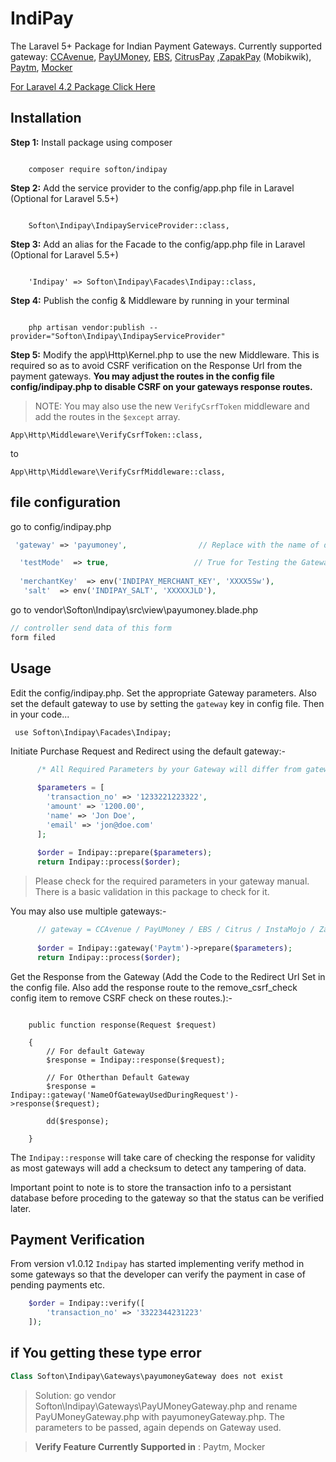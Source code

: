 # IndiPay
The Laravel 5+ Package for Indian Payment Gateways. Currently supported gateway: <a href="http://www.ccavenue.com/">CCAvenue</a>, <a href="https://www.payumoney.com/">PayUMoney</a>, <a href="https://www.ebs.in">EBS</a>, <a href="http://www.citruspay.com/">CitrusPay</a> ,<a href="https://pay.mobikwik.com/">ZapakPay</a> (Mobikwik), <a href="https://dashboard.paytm.com/">Paytm</a>, <a href="http://mocker.in">Mocker</a>

<a href="https://github.com/softon/indipay/tree/laravel4">For Laravel 4.2 Package Click Here</a>

<h2>Installation</h2>
<b>Step 1:</b> Install package using composer
<pre><code>
    composer require softon/indipay
</pre></code>

<b>Step 2:</b> Add the service provider to the config/app.php file in Laravel (Optional for Laravel 5.5+)
<pre><code>
    Softon\Indipay\IndipayServiceProvider::class,
</pre></code>

<b>Step 3:</b> Add an alias for the Facade to the config/app.php file in Laravel (Optional for Laravel 5.5+)
<pre><code>
    'Indipay' => Softon\Indipay\Facades\Indipay::class,
</pre></code>

<b>Step 4:</b> Publish the config & Middleware by running in your terminal
<pre><code>
    php artisan vendor:publish --provider="Softon\Indipay\IndipayServiceProvider" 
</pre></code>

<b>Step 5:</b> Modify the app\Http\Kernel.php to use the new Middleware. 
This is required so as to avoid CSRF verification on the Response Url from the payment gateways.
<b>You may adjust the routes in the config file config/indipay.php to disable CSRF on your gateways response routes.</b>

> NOTE: You may also use the new `VerifyCsrfToken` middleware and add the routes in the `$except` array.

<pre><code>App\Http\Middleware\VerifyCsrfToken::class,</code></pre>
to
<pre><code>App\Http\Middleware\VerifyCsrfMiddleware::class,</code></pre>

## file configuration 
go to config/indipay.php
```php 
 'gateway' => 'payumoney',                // Replace with the name of default gateway you want to use

  'testMode'  => true,                   // True for Testing the Gateway [For production false]
  
  'merchantKey'  => env('INDIPAY_MERCHANT_KEY', 'XXXX5Sw'),
   'salt'  => env('INDIPAY_SALT', 'XXXXXJLD'),
```
go to vendor\Softon\Indipay\src\view\payumoney.blade.php
```php 
// controller send data of this form 
form filed
````

<h2>Usage</h2>

Edit the config/indipay.php. Set the appropriate Gateway parameters. Also set the default gateway to use by setting the `gateway` key in config file. Then in your code... <br>
<pre><code> use Softon\Indipay\Facades\Indipay;  </code></pre>
Initiate Purchase Request and Redirect using the default gateway:-
```php 
      /* All Required Parameters by your Gateway will differ from gateway to gateway refer the gate manual */
      
      $parameters = [
        'transaction_no' => '1233221223322',
        'amount' => '1200.00',
        'name' => 'Jon Doe',
        'email' => 'jon@doe.com'
      ];
      
      $order = Indipay::prepare($parameters);
      return Indipay::process($order);
```
> Please check for the required parameters in your gateway manual. There is a basic validation in this package to check for it.

You may also use multiple gateways:-
```php 
      // gateway = CCAvenue / PayUMoney / EBS / Citrus / InstaMojo / ZapakPay / Paytm / Mocker
      
      $order = Indipay::gateway('Paytm')->prepare($parameters);
      return Indipay::process($order);
```
Get the Response from the Gateway (Add the Code to the Redirect Url Set in the config file. 
Also add the response route to the remove_csrf_check config item to remove CSRF check on these routes.):-
<pre><code> 
    public function response(Request $request)
    
    {
        // For default Gateway
        $response = Indipay::response($request);
        
        // For Otherthan Default Gateway
        $response = Indipay::gateway('NameOfGatewayUsedDuringRequest')->response($request);

        dd($response);
    
    }  
</code></pre>
The `Indipay::response` will take care of checking the response for validity as most gateways will add a checksum to detect any tampering of data. 

Important point to note is to store the transaction info to a persistant database before proceding to the gateway so that the status can be verified later.

## Payment Verification

From version v1.0.12 `Indipay` has started implementing verify method in some gateways so that the developer can verify the payment in case of pending payments etc.

```php
    $order = Indipay::verify([
        'transaction_no' => '3322344231223'
    ]);

```

## if You getting these type error 
```php 
Class Softon\Indipay\Gateways\payumoneyGateway does not exist
```
>Solution: go vendor Softon\Indipay\Gateways\PayUMoneyGateway.php and rename PayUMoneyGateway.php with payumoneyGateway.php.
The parameters to be passed, again depends on Gateway used.

> **Verify Feature Currently Supported in** : Paytm, Mocker

